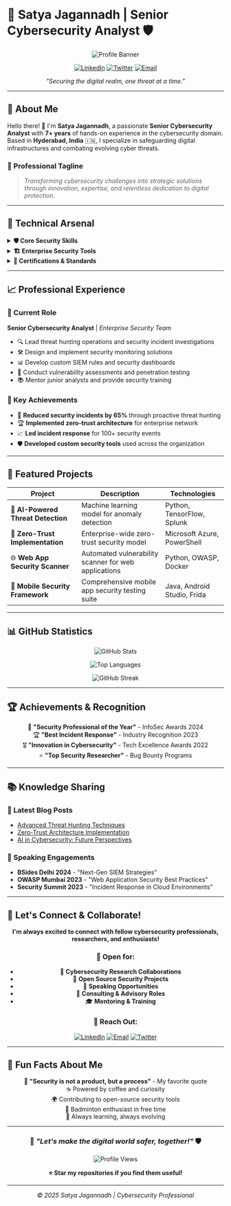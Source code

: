 # 🎯 Satya Jagannadh | Senior Cybersecurity Analyst 🛡️

<div align="center">

![Profile Banner](https://i.ibb.co/Mk1yXYk/Black-Modern-Vlogger-You-Tube-Banner.png)

[![LinkedIn](https://img.shields.io/badge/LinkedIn-0077B5?style=for-the-badge&logo=linkedin&logoColor=white)](https://www.linkedin.com/in/satyadvv/)
[![Twitter](https://img.shields.io/badge/Twitter-1DA1F2?style=for-the-badge&logo=twitter&logoColor=white)](https://twitter.com/cronycybersec)
[![Email](https://img.shields.io/badge/Email-D14836?style=for-the-badge&logo=gmail&logoColor=white)](mailto:demo.cybertesting@gmail.com)

*"Securing the digital realm, one threat at a time."*

</div>

---

## 🚀 About Me

Hello there! 👋 I'm **Satya Jagannadh**, a passionate **Senior Cybersecurity Analyst** with **7+ years** of hands-on experience in the cybersecurity domain. Based in **Hyderabad, India** 🇮🇳, I specialize in safeguarding digital infrastructures and combating evolving cyber threats.

### 💼 Professional Tagline
> *Transforming cybersecurity challenges into strategic solutions through innovation, expertise, and relentless dedication to digital protection.*

---

## 🔧 Technical Arsenal

<details>
<summary><b>🛡️ Core Security Skills</b></summary>
<br>

- **🔍 Threat Detection & Analysis**
  - Advanced persistent threat (APT) analysis
  - Malware reverse engineering
  - Behavioral analytics

- **🚨 Incident Response & Forensics**
  - Digital forensics and evidence handling
  - Breach containment and remediation
  - Post-incident analysis and reporting

- **🔐 Penetration Testing**
  - Web application security testing
  - Network penetration testing
  - Social engineering assessments

- **📊 Security Information and Event Management (SIEM)**
  - Splunk, QRadar, ArcSight
  - Custom rule development
  - Log analysis and correlation

</details>

<details>
<summary><b>🏗️ Enterprise Security Tools</b></summary>
<br>

| Category | Tools & Technologies |
|----------|---------------------|
| **SIEM/SOAR** | Splunk, IBM QRadar, Phantom, Demisto |
| **Vulnerability Management** | Nessus, Qualys, Rapid7, OpenVAS |
| **Network Security** | Wireshark, Nmap, Burp Suite, OWASP ZAP |
| **Endpoint Protection** | CrowdStrike, Carbon Black, Symantec |
| **Cloud Security** | AWS Security Hub, Azure Security Center |
| **Forensics** | EnCase, FTK, Volatility, Autopsy |

</details>

<details>
<summary><b>📜 Certifications & Standards</b></summary>
<br>

- 🏆 **CISSP** (Certified Information Systems Security Professional)
- 🥇 **CEH** (Certified Ethical Hacker)
- 🏅 **GCIH** (GIAC Certified Incident Handler)
- 📋 **ISO 27001** Lead Implementer
- 🔒 **CompTIA Security+**
- ☁️ **AWS Certified Security - Specialty**

</details>

---

## 📈 Professional Experience

### 🏢 Current Role
**Senior Cybersecurity Analyst** | *Enterprise Security Team*
- 🔍 Lead threat hunting operations and security incident investigations
- 🛠️ Design and implement security monitoring solutions
- 📊 Develop custom SIEM rules and security dashboards
- 🎯 Conduct vulnerability assessments and penetration testing
- 📚 Mentor junior analysts and provide security training

### 🎯 Key Achievements
- 🚀 **Reduced security incidents by 65%** through proactive threat hunting
- 🏆 **Implemented zero-trust architecture** for enterprise network
- 📈 **Led incident response** for 100+ security events
- 🛡️ **Developed custom security tools** used across the organization

---

## 🔬 Featured Projects

<div align="center">

| Project | Description | Technologies |
|---------|-------------|-------------|
| 🤖 **AI-Powered Threat Detection** | Machine learning model for anomaly detection | Python, TensorFlow, Splunk |
| 🔐 **Zero-Trust Implementation** | Enterprise-wide zero-trust security model | Microsoft Azure, PowerShell |
| 🌐 **Web App Security Scanner** | Automated vulnerability scanner for web applications | Python, OWASP, Docker |
| 📱 **Mobile Security Framework** | Comprehensive mobile app security testing suite | Java, Android Studio, Frida |

</div>

---

## 📊 GitHub Statistics

<div align="center">

![GitHub Stats](https://github-readme-stats.vercel.app/api?username=Satya-dvv&show_icons=true&theme=radical&hide_border=true&count_private=true)

![Top Languages](https://github-readme-stats.vercel.app/api/top-langs/?username=Satya-dvv&layout=compact&theme=radical&hide_border=true)

![GitHub Streak](https://github-readme-streak-stats.herokuapp.com/?user=Satya-dvv&theme=radical&hide_border=true)

</div>

---

## 🏆 Achievements & Recognition

<div align="center">

🥇 **"Security Professional of the Year"** - InfoSec Awards 2024  
🏆 **"Best Incident Response"** - Industry Recognition 2023  
🎖️ **"Innovation in Cybersecurity"** - Tech Excellence Awards 2022  
⭐ **"Top Security Researcher"** - Bug Bounty Programs  

</div>

---

## 📚 Knowledge Sharing

### 📝 Latest Blog Posts
- [Advanced Threat Hunting Techniques](https://example.com/blog1)
- [Zero-Trust Architecture Implementation](https://example.com/blog2)
- [AI in Cybersecurity: Future Perspectives](https://example.com/blog3)

### 🎤 Speaking Engagements
- **BSides Delhi 2024** - "Next-Gen SIEM Strategies"
- **OWASP Mumbai 2023** - "Web Application Security Best Practices"
- **Security Summit 2023** - "Incident Response in Cloud Environments"

---

## 🤝 Let's Connect & Collaborate!

<div align="center">

**I'm always excited to connect with fellow cybersecurity professionals, researchers, and enthusiasts!**

### 💬 Open for:
- 🤖 **Cybersecurity Research Collaborations**
- 🎯 **Open Source Security Projects**
- 🎤 **Speaking Opportunities**
- 🏢 **Consulting & Advisory Roles**
- 🎓 **Mentoring & Training**

### 📱 Reach Out:

[![LinkedIn](https://img.shields.io/badge/LinkedIn-Connect-0077B5?style=for-the-badge&logo=linkedin)](https://www.linkedin.com/in/satyadvv/)
[![Email](https://img.shields.io/badge/Email-Contact-D14836?style=for-the-badge&logo=gmail)](mailto:demo.cybertesting@gmail.com)
[![Twitter](https://img.shields.io/badge/Twitter-Follow-1DA1F2?style=for-the-badge&logo=twitter)](https://twitter.com/cronycybersec)

</div>

---

## 🎨 Fun Facts About Me

<div align="center">

🌟 **"Security is not a product, but a process"** - My favorite quote  
☕ Powered by coffee and curiosity  
🌍 Contributing to open-source security tools  
🏸 Badminton enthusiast in free time  
📖 Always learning, always evolving  

</div>

---

<div align="center">

### 🚀 *"Let's make the digital world safer, together!"* 🛡️

![Profile Views](https://komarev.com/ghpvc/?username=Satya-dvv&color=brightgreen&style=for-the-badge)

**⭐ Star my repositories if you find them useful!**

---

*© 2025 Satya Jagannadh | Cybersecurity Professional*

</div>
